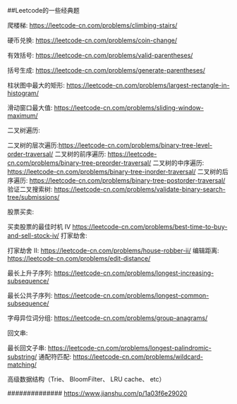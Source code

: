 ##Leetcode的一些经典题

爬楼梯: https://leetcode-cn.com/problems/climbing-stairs/

硬币兑换: https://leetcode-cn.com/problems/coin-change/

有效括号: https://leetcode-cn.com/problems/valid-parentheses/

括号生成: https://leetcode-cn.com/problems/generate-parentheses/

柱状图中最大的矩形: https://leetcode-cn.com/problems/largest-rectangle-in-histogram/

滑动窗口最大值: https://leetcode-cn.com/problems/sliding-window-maximum/

二叉树遍历:

二叉树的层次遍历:https://leetcode-cn.com/problems/binary-tree-level-order-traversal/
二叉树的前序遍历: https://leetcode-cn.com/problems/binary-tree-preorder-traversal/
二叉树的中序遍历: https://leetcode-cn.com/problems/binary-tree-inorder-traversal/
二叉树的后序遍历: https://leetcode-cn.com/problems/binary-tree-postorder-traversal/
验证二叉搜索树: https://leetcode-cn.com/problems/validate-binary-search-tree/submissions/

股票买卖:

买卖股票的最佳时机 IV https://leetcode-cn.com/problems/best-time-to-buy-and-sell-stock-iv/
打家劫舍:

打家劫舍 II: https://leetcode-cn.com/problems/house-robber-ii/
编辑距离: https://leetcode-cn.com/problems/edit-distance/

最长上升子序列: https://leetcode-cn.com/problems/longest-increasing-subsequence/

最长公共子序列: https://leetcode-cn.com/problems/longest-common-subsequence/

字母异位词分组: https://leetcode-cn.com/problems/group-anagrams/

回文串:

最长回文子串: https://leetcode-cn.com/problems/longest-palindromic-substring/
通配符匹配: https://leetcode-cn.com/problems/wildcard-matching/

高级数据结构（Trie、 BloomFilter、 LRU cache、 etc）

##############
https://www.jianshu.com/p/1a03f6e29020

